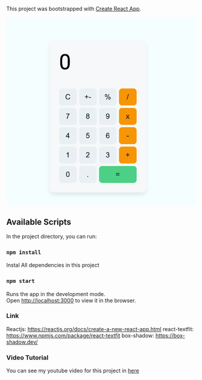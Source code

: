 This project was bootstrapped with [Create React App](https://github.com/facebook/create-react-app).

![Project Preview](./src/calc-app.png)

## Available Scripts

In the project directory, you can run:

### `npm install`

Instal All dependencies in this project

### `npm start`

Runs the app in the development mode.<br />
Open [http://localhost:3000](http://localhost:3000) to view it in the browser.

### Link

Reactjs: https://reactjs.org/docs/create-a-new-react-app.html
react-textfit: https://www.npmjs.com/package/react-textfit
box-shadow: https://box-shadow.dev/

### Video Tutorial

You can see my youtube video for this project in [here](https://youtu.be/o89bhL-S6g8)